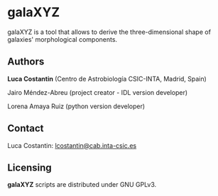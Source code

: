 # galaXYZ

galaXYZ is a tool that allows to derive the three-dimensional shape of galaxies' morphological components.


## Authors

**Luca Costantin** (Centro de Astrobiología CSIC-INTA, Madrid, Spain)

Jairo Méndez-Abreu (project creator - IDL version developer)

Lorena Amaya Ruiz (python version developer)

## Contact

Luca Costantin: lcostantin@cab.inta-csic.es

## Licensing

**galaXYZ** scripts are distributed under GNU GPLv3.
